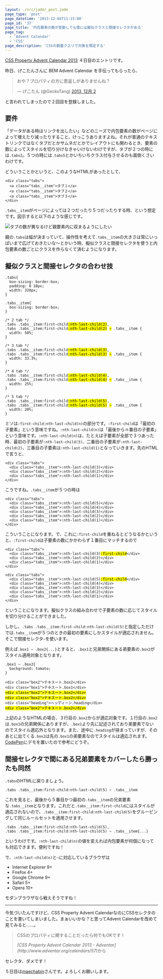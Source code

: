 ```yaml
---
layout: ./src/jade/_post.jade
page_type: 'post'
page_datetime: '2013-12-04T11:15:00'
page_id: '37'
page_title: '内包要素の数が変動しても僕には擬似クラスと間接セレクタがある'
page_tag:
  - 'Advent Calendar'
  - 'CSS'
page_description: 'CSSの数量クエリで対象を限定する'
---
```

[CSS Property Advent Calendar 2013](http://www.adventar.org/calendars/57) ４日目のエントリです。

昨日、げこたんさんに BEM Advent Calendar を手伝ってもらったら、

<blockquote class="twitter-tweet" lang="ja"><p>おや？プロパティの方に恩返しがありませんね？</p>&mdash; げこたん (@GeckoTang) <a href="https://twitter.com/GeckoTang/statuses/407367908268834816">2013, 12月 2</a></blockquote>
<script async src="//platform.twitter.com/widgets.js" charset="utf-8"></script>

と言われてしまったので２回目を登録しました。

## 要件

「データがある時はリンクを出したい」などのニーズで内包要素の数がページによって増えたり減ったりすること、けっこうありますよね。それが普通のテキストリンクではなくタブだとかサムネだとかでレイアウトにも関わるとき、要素の数によってスタイルを切り分けなきゃいけないわけですが、タブが２つの時には`.tabs2`。５つの時には`.tabs5`とかいちいちクラス付与させるのも面倒くさいわけです。

どういうことかというと、このようなHTMLがあったとして、

<pre title="HTML"><code data-language="html">&lt;div class="tabs"&gt;
  &lt;a class="tabs__item"&gt;タブ１&lt;/a&gt;
  &lt;a class="tabs__item"&gt;タブ２&lt;/a&gt;
  &lt;a class="tabs__item"&gt;タブ３&lt;/a&gt;
&lt;/div&gt;</code></pre>

`.tabs__item`がページによっては２つだったり５つだったりする時、という想定です。図示すると以下のような感じです。

![タブの数が異なるけど親要素内に収まるようにしたい](http://dskd.jp/dist/img/multiple-tabs/01.png "タブの数が異なるけど幅はそれぞれ親要素内に収まるようにしたい")

親の`.tabs`は幅が決まっていて、操作性を考えて`.tabs__item`の大きさは常にいっぱいまで広げておきたいな〜とかいう時、擬似クラスと間接セレクタを使うと内包要素の数ごとにクラスを作らなくて済むようになります。

## 擬似クラスと間接セレクタの合わせ技

<pre title="CSS"><code data-language="css">.tabs{
  box-sizing: border-box;
  padding: 0 10px;
  width: 320px;
}

.tabs__item{
  box-sizing: border-box;
}

/* 2 tab */
.tabs .tabs__item:first-child<mark>:nth-last-child(2)</mark>,
.tabs .tabs__item:first-child<mark>:nth-last-child(2)</mark> <mark>~</mark> .tabs__item {
  width: 50%;
}

/* 3 tab */
.tabs .tabs__item:first-child<mark>:nth-last-child(3)</mark>,
.tabs .tabs__item:first-child<mark>:nth-last-child(3)</mark> <mark>~</mark> .tabs__item {
  width: 33.3%;
}

/* 4 tab */
.tabs .tabs__item:first-child<mark>:nth-last-child(4)</mark>,
.tabs .tabs__item:first-child<mark>:nth-last-child(4)</mark> <mark>~</mark> .tabs__item {
  width: 25%;
}

/* 5 tab */
.tabs .tabs__item:first-child<mark>:nth-last-child(5)</mark>,
.tabs .tabs__item:first-child<mark>:nth-last-child(5)</mark> <mark>~</mark> .tabs__item {
  width: 20%;
}</code></pre>

ミソは`:first-child:nth-last-child(n)`の部分です。`:first-child`は「最初の子要素」という意味ですね。`:nth-last-child(n)`は「最後からｎ番目の子要素」という意味です。`:nth-last-child(n)`は、たとえば子要素が全部で３つあった時、最初の子要素が`:nth-last-child(3)`、二番目の子要素が`:nth-last-child(2)`、三番目の子要素は`:nth-last-child(1)`となっていきます。先のHTMLで言うと、

<pre title="HTML"><code data-language="html">&lt;div class="tabs"&gt;
  &lt;div class="tabs__item"&gt;:nth-last-child(3)&lt;/div&gt;
  &lt;div class="tabs__item"&gt;:nth-last-child(2)&lt;/div&gt;
  &lt;div class="tabs__item"&gt;:nth-last-child(1)&lt;/div&gt;
&lt;/div&gt;</code></pre>

こうですね。`.tabs__item`が５つの時は

<pre title="HTML"><code data-language="html">&lt;div class="tabs"&gt;
  &lt;div class="tabs__item"&gt;:nth-last-child(5)&lt;/div&gt;
  &lt;div class="tabs__item"&gt;:nth-last-child(4)&lt;/div&gt;
  &lt;div class="tabs__item"&gt;:nth-last-child(3)&lt;/div&gt;
  &lt;div class="tabs__item"&gt;:nth-last-child(2)&lt;/div&gt;
  &lt;div class="tabs__item"&gt;:nth-last-child(1)&lt;/div&gt;
&lt;/div&gt;</code></pre>

こういうことになります。で、これに`:first-child`を重ねるとどうなるかというと、`:first-child`は子要素の数にかかわらず１番目にマッチするので

<pre title="HTML"><code data-language="html">&lt;div class="tabs"&gt;
  &lt;div class="tabs__item"&gt;:nth-last-child(3)<mark>:first-child</mark>&lt;/div&gt;
  &lt;div class="tabs__item"&gt;:nth-last-child(2)&lt;/div&gt;
  &lt;div class="tabs__item"&gt;:nth-last-child(1)&lt;/div&gt;
&lt;/div&gt;

&lt;div class="tabs"&gt;
  &lt;div class="tabs__item"&gt;:nth-last-child(5)<mark>:first-child</mark>&lt;/div&gt;
  &lt;div class="tabs__item"&gt;:nth-last-child(4)&lt;/div&gt;
  &lt;div class="tabs__item"&gt;:nth-last-child(3)&lt;/div&gt;
  &lt;div class="tabs__item"&gt;:nth-last-child(2)&lt;/div&gt;
  &lt;div class="tabs__item"&gt;:nth-last-child(1)&lt;/div&gt;
&lt;/div&gt;</code></pre>

ということになります。擬似クラスの組み合わせで子要素の数に応じてスタイルを切り分けることができました。

しかし、`.tabs .tabs__item:first-child:nth-last-child(5)`と指定しただけでは`.tabs__item`が５つのときの最初の要素にしかスタイルが適応されません。そこで間接セレクタ`~`を使います。

例えば`.box1 ~ .box2{...}`とすると、`.box1`と兄弟関係にある弟要素の`.box2`がスタイル適用対象となります。

<pre title="CSS"><code data-language="css">.box1 ~ .box2{
  background: tomato;
}</code></pre>

<pre title="HTML"><code data-language="html">&lt;div class="box2"&gt;テキスート.box2&lt;/div&gt;
&lt;div class="box1"&gt;テキスート.box1&lt;/div&gt;
<mark>&lt;div class="box2"&gt;テキスート.box2&lt;/div&gt;</mark>
<mark>&lt;div class="box2"&gt;テキスート.box2&lt;/div&gt;</mark>
&lt;div class="heading"&gt;ヘッディーン.heading&lt;/div&gt;
<mark>&lt;div class="box2"&gt;テキスート.box2&lt;/div&gt;</mark></code></pre>

上記のようなHTMLの場合、３行目の`.box2`からが適応対象です。１行目の`.box2`は`.box1`の兄弟関係にありますが、`.box1`より先に記述されており弟要素でないのでスタイル適応外となります。また、途中に`.heading`が挟まっていすが、そのあとに出てくる`.box2`は先の`.box1`の弟要素なのでスタイルは適応されます。[CodePen](http://codepen.io/anon/pen/FHbGe)にデモを置いたので参考にどうぞ。

## 間接セレクタで間にある兄弟要素をカバーしたら勝ったも同然

`.tabs`のHTMLに戻りましょう。

<pre title="CSS"><code data-language="css">.tabs .tabs__item:first-child:nth-last-child(5) ~ .tabs__item</code></pre>

これを見ると、最後から５番目かつ最初の`.tabs__item`の兄弟要素な`.tabs__item`となります。これだと`.tabs__item:first-child`にはスタイルが適応されないので、`.tabs__item:first-child:nth-last-child(5)`をグルーピングして同じルールセットを適用させます。

<pre title="CSS"><code data-language="css">.tabs .tabs__item:first-child:nth-last-child(5),
.tabs .tabs__item:first-child:nth-last-child(5) ~ .tabs__item{...}</code></pre>

というわけです。`:nth-last-child(n)`の値を変えれば内包要素が何個になっても対応できます。便利ですね！

で、`:nth-last-child(n)`と`~`に対応しているブラウザは

- Internet Explorer 9+
- Firefox 4+
- Google Chrome 9+
- Safari 5+
- Opera 10+

モダンブラウザなら戦えそうですね！

---

今気づいたんですけど、CSS Property Advent CalendarなのにCSSセレクタのことを書いてしまいました。まぁいいかな？と思ってAdvent Calendarを改めて見てみると......。

> CSSのプロパティに関することだったら何でもOKです！
> <footer><cite>[CSS Property Advent Calendar 2013 - Adventar](http://www.adventar.org/calendars/57)</cite>から</footer>

セレクタ、ダメです！

５日目は[maechabin](http://www.adventar.org/users/2313)さんです。よろしくお願いします。
